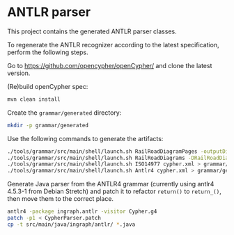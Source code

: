 # ANTLR parser

This project contains the generated ANTLR parser classes.

To regenerate the ANTLR recognizer according to the latest specification, perform the following steps.

Go to <https://github.com/opencypher/openCypher/> and clone the latest version.

(Re)build openCypher spec:

```bash
mvn clean install
```

Create the `grammar/generated` directory:

```bash
mkdir -p grammar/generated
```

Use the following commands to generate the artifacts:

```bash
./tools/grammar/src/main/shell/launch.sh RailRoadDiagramPages -outputDir=grammar/generated/railroad cypher.xml
./tools/grammar/src/main/shell/launch.sh RailRoadDiagrams -DRailRoadDiagrams.inlineNone=true -outputDir=grammar/generated/railroad/raw cypher.xml
./tools/grammar/src/main/shell/launch.sh ISO14977 cypher.xml > grammar/generated/cypher.ebnf
./tools/grammar/src/main/shell/launch.sh Antlr4 cypher.xml > grammar/generated/Cypher.g4
```

Generate Java parser from the ANTLR4 grammar (currently using antlr4 4.5.3-1 from Debian Stretch) and patch it to refactor `return()` to `return_()`, then move them to the correct place.

```bash
antlr4 -package ingraph.antlr -visitor Cypher.g4
patch -p1 < CypherParser.patch
cp -t src/main/java/ingraph/antlr/ *.java
```
